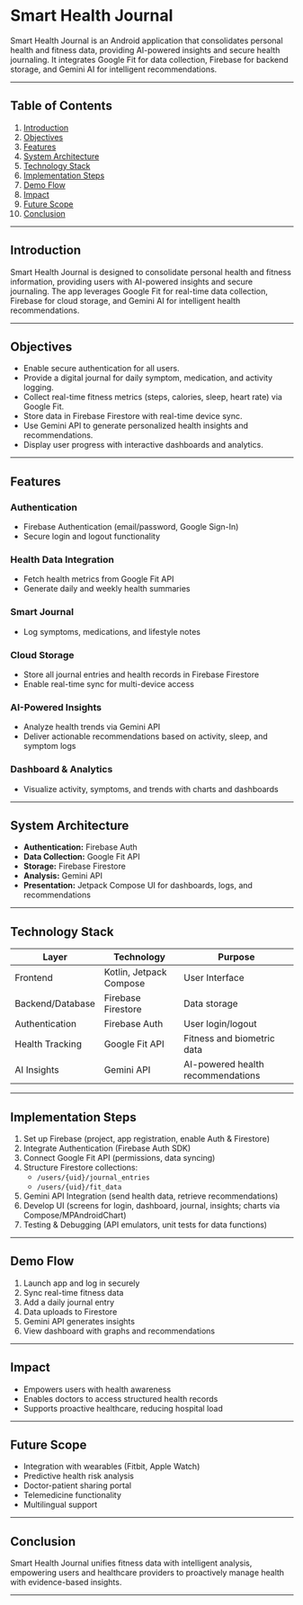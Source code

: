 # Smart Health Journal

Smart Health Journal is an Android application that consolidates personal health and fitness data, providing AI-powered insights and secure health journaling. It integrates Google Fit for data collection, Firebase for backend storage, and Gemini AI for intelligent recommendations.

---

## Table of Contents
1. [Introduction](#introduction)
2. [Objectives](#objectives)
3. [Features](#features)
4. [System Architecture](#system-architecture)
5. [Technology Stack](#technology-stack)
6. [Implementation Steps](#implementation-steps)
7. [Demo Flow](#demo-flow)
8. [Impact](#impact)
9. [Future Scope](#future-scope)
10. [Conclusion](#conclusion)

---

## Introduction
Smart Health Journal is designed to consolidate personal health and fitness information, providing users with AI-powered insights and secure journaling. The app leverages Google Fit for real-time data collection, Firebase for cloud storage, and Gemini AI for intelligent health recommendations.

---

## Objectives
- Enable secure authentication for all users.
- Provide a digital journal for daily symptom, medication, and activity logging.
- Collect real-time fitness metrics (steps, calories, sleep, heart rate) via Google Fit.
- Store data in Firebase Firestore with real-time device sync.
- Use Gemini API to generate personalized health insights and recommendations.
- Display user progress with interactive dashboards and analytics.

---

## Features
### Authentication
- Firebase Authentication (email/password, Google Sign-In)
- Secure login and logout functionality

### Health Data Integration
- Fetch health metrics from Google Fit API
- Generate daily and weekly health summaries

### Smart Journal
- Log symptoms, medications, and lifestyle notes

### Cloud Storage
- Store all journal entries and health records in Firebase Firestore
- Enable real-time sync for multi-device access

### AI-Powered Insights
- Analyze health trends via Gemini API
- Deliver actionable recommendations based on activity, sleep, and symptom logs

### Dashboard & Analytics
- Visualize activity, symptoms, and trends with charts and dashboards

---

## System Architecture
- **Authentication:** Firebase Auth
- **Data Collection:** Google Fit API
- **Storage:** Firebase Firestore
- **Analysis:** Gemini API
- **Presentation:** Jetpack Compose UI for dashboards, logs, and recommendations

---

## Technology Stack

| Layer              | Technology        | Purpose                                    |
|-------------------|-----------------|--------------------------------------------|
| Frontend           | Kotlin, Jetpack Compose | User Interface                             |
| Backend/Database   | Firebase Firestore | Data storage                                |
| Authentication     | Firebase Auth    | User login/logout                           |
| Health Tracking    | Google Fit API   | Fitness and biometric data                  |
| AI Insights        | Gemini API       | AI-powered health recommendations           |

---

## Implementation Steps
1. Set up Firebase (project, app registration, enable Auth & Firestore)
2. Integrate Authentication (Firebase Auth SDK)
3. Connect Google Fit API (permissions, data syncing)
4. Structure Firestore collections:
   - `/users/{uid}/journal_entries`
   - `/users/{uid}/fit_data`
5. Gemini API Integration (send health data, retrieve recommendations)
6. Develop UI (screens for login, dashboard, journal, insights; charts via Compose/MPAndroidChart)
7. Testing & Debugging (API emulators, unit tests for data functions)

---

## Demo Flow
1. Launch app and log in securely
2. Sync real-time fitness data
3. Add a daily journal entry
4. Data uploads to Firestore
5. Gemini API generates insights
6. View dashboard with graphs and recommendations

---

## Impact
- Empowers users with health awareness
- Enables doctors to access structured health records
- Supports proactive healthcare, reducing hospital load

---

## Future Scope
- Integration with wearables (Fitbit, Apple Watch)
- Predictive health risk analysis
- Doctor-patient sharing portal
- Telemedicine functionality
- Multilingual support

---

## Conclusion
Smart Health Journal unifies fitness data with intelligent analysis, empowering users and healthcare providers to proactively manage health with evidence-based insights.

---
